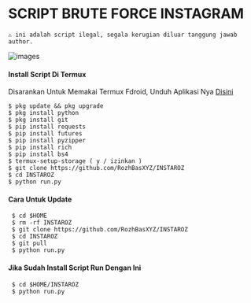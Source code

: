 # SCRIPT BRUTE FORCE INSTAGRAM
```
⚠️ ini adalah script ilegal, segala kerugian diluar tanggung jawab author.
```
![images](https://user-images.githubusercontent.com/99103722/194051502-95d438d7-bff5-4b30-8ee6-66da1638acfa.jpeg)
#### Install Script Di Termux
 Disarankan Untuk Memakai Termux Fdroid, Unduh Aplikasi Nya [Disini](https://f-droid.org/repo/com.termux_118.apk)
 ```
 $ pkg update && pkg upgrade
 $ pkg install python
 $ pkg install git
 $ pip install requests
 $ pip install futures
 $ pip install pyzipper
 $ pip install rich
 $ pip install bs4
 $ termux-setup-storage ( y / izinkan )
 $ git clone https://github.com/RozhBasXYZ/INSTAROZ
 $ cd INSTAROZ
 $ python run.py
 ```
#### Cara Untuk Update
 ```
  $ cd $HOME
  $ rm -rf INSTAROZ
  $ git clone https://github.com/RozhBasXYZ/INSTAROZ
  $ cd INSTAROZ
  $ git pull
  $ python run.py
 ```
#### Jika Sudah Install Script Run Dengan Ini
 ```
  $ cd $HOME/INSTAROZ
  $ python run.py
